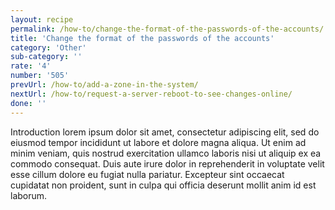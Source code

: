 ```yaml
---
layout: recipe
permalink: /how-to/change-the-format-of-the-passwords-of-the-accounts/
title: 'Change the format of the passwords of the accounts'
category: 'Other'
sub-category: ''
rate: '4'
number: '505'
prevUrl: /how-to/add-a-zone-in-the-system/
nextUrl: /how-to/request-a-server-reboot-to-see-changes-online/
done: ''
---
```


Introduction lorem ipsum dolor sit amet, consectetur adipiscing elit, sed do eiusmod tempor incididunt ut labore et dolore magna aliqua. Ut enim ad minim veniam, quis nostrud exercitation ullamco laboris nisi ut aliquip ex ea commodo consequat. Duis aute irure dolor in reprehenderit in voluptate velit esse cillum dolore eu fugiat nulla pariatur. Excepteur sint occaecat cupidatat non proident, sunt in culpa qui officia deserunt mollit anim id est laborum.

